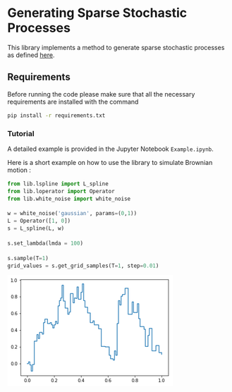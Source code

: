 # Generating Sparse Stochastic Processes

This library implements a method to generate sparse stochastic processes as defined [here](http://www.sparseprocesses.org/).

## Requirements

Before running the code please make sure that all the necessary requirements are installed with the command

```bash
pip install -r requirements.txt
```


### Tutorial

A detailed example is provided in the Jupyter Notebook `Example.ipynb`.


Here is a short example on how to use the library to simulate Brownian motion :


```python
from lib.lspline import L_spline
from lib.loperator import Operator
from lib.white_noise import white_noise

w = white_noise('gaussian', params=(0,1))
L = Operator([1, 0])
s = L_spline(L, w)

s.set_lambda(lmda = 100)

s.sample(T=1)
grid_values = s.get_grid_samples(T=1, step=0.01)
```

![png](brow.png)

